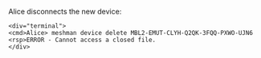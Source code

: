 
Alice disconnects the new device:


~~~~
<div="terminal">
<cmd>Alice> meshman device delete MBL2-EMUT-CLYH-Q2QK-3FQQ-PXWO-UJN6
<rsp>ERROR - Cannot access a closed file.
</div>
~~~~



